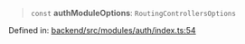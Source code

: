 > `const` **authModuleOptions**: `RoutingControllersOptions`

Defined in: [backend/src/modules/auth/index.ts:54](https://github.com/saaranshgarg1/vibe/blob/92f3eed6f8b269ad4e4d39a2fa93008a887aa76f/backend/src/modules/auth/index.ts#L54)
